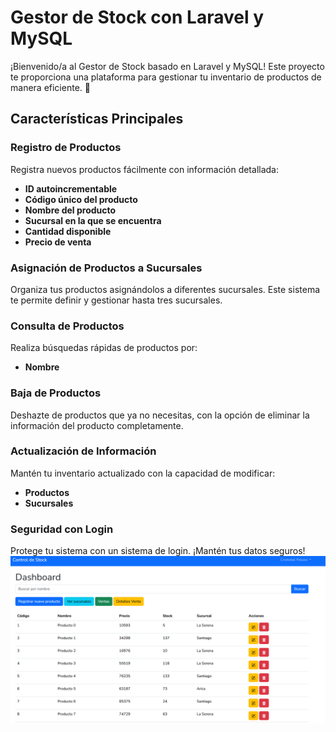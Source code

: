# Gestor de Stock con Laravel y MySQL

¡Bienvenido/a al Gestor de Stock basado en Laravel y MySQL! Este proyecto te proporciona una  plataforma para gestionar tu inventario de productos de manera eficiente. 🚀

## Características Principales

### Registro de Productos
Registra nuevos productos fácilmente con información detallada:
- **ID autoincrementable**
- **Código único del producto**
- **Nombre del producto**
- **Sucursal en la que se encuentra**
- **Cantidad disponible**
- **Precio de venta**

### Asignación de Productos a Sucursales
Organiza tus productos asignándolos a diferentes sucursales. Este sistema te permite definir y gestionar hasta tres sucursales.

### Consulta de Productos
Realiza búsquedas rápidas de productos por:
- **Nombre**

### Baja de Productos
Deshazte de productos que ya no necesitas, con la opción de eliminar la información del producto completamente.

### Actualización de Información
Mantén tu inventario actualizado con la capacidad de modificar:
- **Productos**
- **Sucursales**

### Seguridad con Login
Protege tu sistema con un sistema de login. ¡Mantén tus datos seguros!
![Screeshot del Proyecto](https://github.com/IveMery/Gestion-de-stock/raw/main/Screenshot%202023-12-11%20211018.png)

